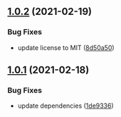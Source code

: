 ## [1.0.2](https://github.com/valverdealbo/validation-middlewares/compare/v1.0.1...v1.0.2) (2021-02-19)


### Bug Fixes

* update license to MIT ([8d50a50](https://github.com/valverdealbo/validation-middlewares/commit/8d50a5030c732e6ab3c34f4fa5b164e16ec67265))

## [1.0.1](https://github.com/valverdealbo/validation-middlewares/compare/v1.0.0...v1.0.1) (2021-02-18)


### Bug Fixes

* update dependencies ([1de9336](https://github.com/valverdealbo/validation-middlewares/commit/1de9336848f215ae6816aa5fb35bb6ed2b4ed7ca))
